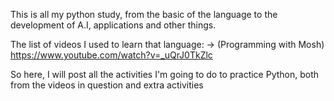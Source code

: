 This is all my python study, from the basic of the language to the development of A.I, applications and other things.

The list of videos I used to learn that language: -> (Programming with Mosh) https://www.youtube.com/watch?v=_uQrJ0TkZlc

So here, I will post all the activities I'm going to do to practice Python, both from the videos in question and extra activities
